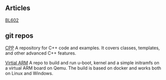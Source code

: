 ## Articles

[BL602](https://techneo.github.io/bl602)

## git repos

[CPP](https://github.com/techneo/cpp)
A repository for C++ code and examples. It covers classes, templates, and other advanced C++ features.

[Virtial ARM](https://github.com/techneo/virtual-arm)
A repo to build and run u-boot, kernel and a simple initramfs on a virtual ARM board on Qemu. The build is based on docker and works both on Linux and Windows.
